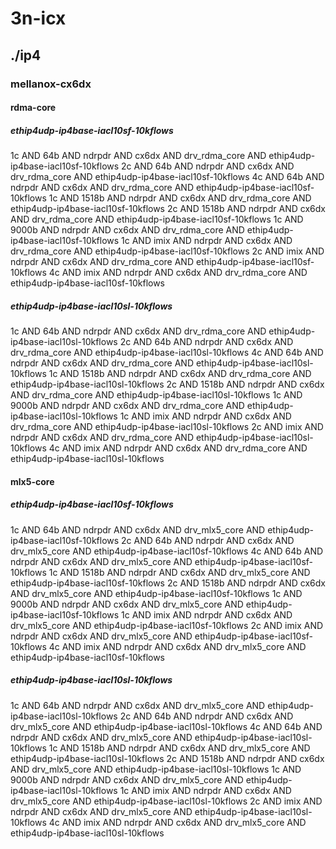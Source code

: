 # 3n-icx
## ./ip4
### mellanox-cx6dx
#### rdma-core
##### ethip4udp-ip4base-iacl10sf-10kflows
1c AND 64b AND ndrpdr AND cx6dx AND drv_rdma_core AND ethip4udp-ip4base-iacl10sf-10kflows
2c AND 64b AND ndrpdr AND cx6dx AND drv_rdma_core AND ethip4udp-ip4base-iacl10sf-10kflows
4c AND 64b AND ndrpdr AND cx6dx AND drv_rdma_core AND ethip4udp-ip4base-iacl10sf-10kflows
1c AND 1518b AND ndrpdr AND cx6dx AND drv_rdma_core AND ethip4udp-ip4base-iacl10sf-10kflows
2c AND 1518b AND ndrpdr AND cx6dx AND drv_rdma_core AND ethip4udp-ip4base-iacl10sf-10kflows
1c AND 9000b AND ndrpdr AND cx6dx AND drv_rdma_core AND ethip4udp-ip4base-iacl10sf-10kflows
1c AND imix AND ndrpdr AND cx6dx AND drv_rdma_core AND ethip4udp-ip4base-iacl10sf-10kflows
2c AND imix AND ndrpdr AND cx6dx AND drv_rdma_core AND ethip4udp-ip4base-iacl10sf-10kflows
4c AND imix AND ndrpdr AND cx6dx AND drv_rdma_core AND ethip4udp-ip4base-iacl10sf-10kflows
##### ethip4udp-ip4base-iacl10sl-10kflows
1c AND 64b AND ndrpdr AND cx6dx AND drv_rdma_core AND ethip4udp-ip4base-iacl10sl-10kflows
2c AND 64b AND ndrpdr AND cx6dx AND drv_rdma_core AND ethip4udp-ip4base-iacl10sl-10kflows
4c AND 64b AND ndrpdr AND cx6dx AND drv_rdma_core AND ethip4udp-ip4base-iacl10sl-10kflows
1c AND 1518b AND ndrpdr AND cx6dx AND drv_rdma_core AND ethip4udp-ip4base-iacl10sl-10kflows
2c AND 1518b AND ndrpdr AND cx6dx AND drv_rdma_core AND ethip4udp-ip4base-iacl10sl-10kflows
1c AND 9000b AND ndrpdr AND cx6dx AND drv_rdma_core AND ethip4udp-ip4base-iacl10sl-10kflows
1c AND imix AND ndrpdr AND cx6dx AND drv_rdma_core AND ethip4udp-ip4base-iacl10sl-10kflows
2c AND imix AND ndrpdr AND cx6dx AND drv_rdma_core AND ethip4udp-ip4base-iacl10sl-10kflows
4c AND imix AND ndrpdr AND cx6dx AND drv_rdma_core AND ethip4udp-ip4base-iacl10sl-10kflows
#### mlx5-core
##### ethip4udp-ip4base-iacl10sf-10kflows
1c AND 64b AND ndrpdr AND cx6dx AND drv_mlx5_core AND ethip4udp-ip4base-iacl10sf-10kflows
2c AND 64b AND ndrpdr AND cx6dx AND drv_mlx5_core AND ethip4udp-ip4base-iacl10sf-10kflows
4c AND 64b AND ndrpdr AND cx6dx AND drv_mlx5_core AND ethip4udp-ip4base-iacl10sf-10kflows
1c AND 1518b AND ndrpdr AND cx6dx AND drv_mlx5_core AND ethip4udp-ip4base-iacl10sf-10kflows
2c AND 1518b AND ndrpdr AND cx6dx AND drv_mlx5_core AND ethip4udp-ip4base-iacl10sf-10kflows
1c AND 9000b AND ndrpdr AND cx6dx AND drv_mlx5_core AND ethip4udp-ip4base-iacl10sf-10kflows
1c AND imix AND ndrpdr AND cx6dx AND drv_mlx5_core AND ethip4udp-ip4base-iacl10sf-10kflows
2c AND imix AND ndrpdr AND cx6dx AND drv_mlx5_core AND ethip4udp-ip4base-iacl10sf-10kflows
4c AND imix AND ndrpdr AND cx6dx AND drv_mlx5_core AND ethip4udp-ip4base-iacl10sf-10kflows
##### ethip4udp-ip4base-iacl10sl-10kflows
1c AND 64b AND ndrpdr AND cx6dx AND drv_mlx5_core AND ethip4udp-ip4base-iacl10sl-10kflows
2c AND 64b AND ndrpdr AND cx6dx AND drv_mlx5_core AND ethip4udp-ip4base-iacl10sl-10kflows
4c AND 64b AND ndrpdr AND cx6dx AND drv_mlx5_core AND ethip4udp-ip4base-iacl10sl-10kflows
1c AND 1518b AND ndrpdr AND cx6dx AND drv_mlx5_core AND ethip4udp-ip4base-iacl10sl-10kflows
2c AND 1518b AND ndrpdr AND cx6dx AND drv_mlx5_core AND ethip4udp-ip4base-iacl10sl-10kflows
1c AND 9000b AND ndrpdr AND cx6dx AND drv_mlx5_core AND ethip4udp-ip4base-iacl10sl-10kflows
1c AND imix AND ndrpdr AND cx6dx AND drv_mlx5_core AND ethip4udp-ip4base-iacl10sl-10kflows
2c AND imix AND ndrpdr AND cx6dx AND drv_mlx5_core AND ethip4udp-ip4base-iacl10sl-10kflows
4c AND imix AND ndrpdr AND cx6dx AND drv_mlx5_core AND ethip4udp-ip4base-iacl10sl-10kflows
